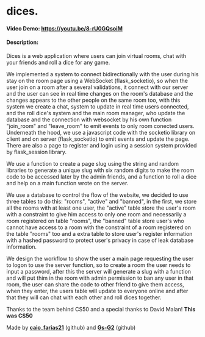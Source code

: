 # dices.

#### Video Demo: <https://youtu.be/8-rU0GQsoiM>

#### Description:

Dices is a web application where users can join virtual rooms, chat with your friends and roll a dice for any game.

We implemented a system to connect bidirectionally with the user during his stay on the room page using a WebSocket (flask_socketio), so when the user join on a room after a several validations, it connect with our server and the user can see in real time changes on the room's database and the changes appears to the other people on the same room too, with this system we create a chat, system to update in real time users connected, and the roll dice's system and the main room manager, who update the database and the connection with websocket by his own function "join_room" and "leave_room" to emit events to only room conected users. Underneath the hood, we use a javascript code with the socketio library on client and on server (flask_socketio) to emit events and update the page. There are also a page to register and login using a session system provided by flask_session library.

We use a function to create a page slug using the string and random libraries to generate a unique slug with six random digits to make the room code to be accessed later by the admin friends, and a function to roll a dice and help on a main function wrote on the server.

We use a database to control the flow of the website, we decided to use three tables to do this: "rooms", "active" and "banned", in the first, we store all the rooms with at least one user, the "active" table store the user's room with a constraint to give him access to only one room and necessarily a room registered on table "rooms", the "banned" table store user's who cannot have access to a room with the constraint of a room registered on the table "rooms" too and a extra table to store user's register information with a hashed password to protect user's privacy in case of leak database information.

We design the workflow to show the user a main page requesting the user to logon to use the server function, so to create a room the user needs to input a password, after this the server will generate a slug with a function and will put thim in the room with admin permission to ban any user in that room, the user can share the code to other friend to give them access, when they enter, the users table will update to everyone online and after that they will can chat with each other and roll dices together.

Thanks to the team behind CS50 and a special thanks to David Malan!
**This was CS50**

Made by [**caio_farias21**](https://github.com/caio-farias21) (github) and [**Gs-G2**](https://github.com/Gs-G2) (github)
